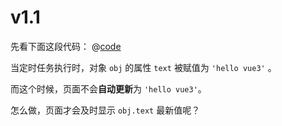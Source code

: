 # v1.1

先看下面这段代码：
@[code](@src/vue3/v-0.0.2/v0.1.0/index.js)

<Demo content="hello world!"></Demo>

当定时任务执行时，对象 `obj` 的属性 `text` 被赋值为 `'hello vue3'` 。

而这个时候，页面不会**自动更新**为 `'hello vue3'`。

怎么做，页面才会及时显示 `obj.text` 最新值呢？
